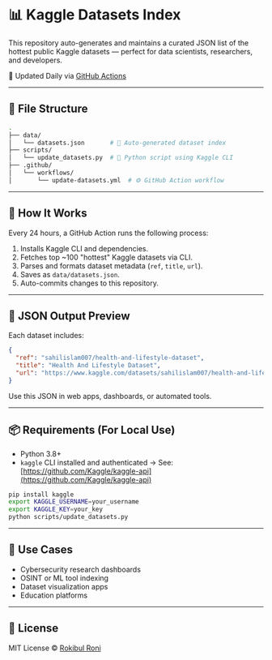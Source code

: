 # 📊 Kaggle Datasets Index

This repository auto-generates and maintains a curated JSON list of the hottest public Kaggle datasets — perfect for data scientists, researchers, and developers.

🔄 Updated Daily via [GitHub Actions](https://github.com/rokibulroni/kaggle-datasets-index/actions)

---

## 📁 File Structure

```bash
.
├── data/
│   └── datasets.json       # 🧠 Auto-generated dataset index
├── scripts/
│   └── update_datasets.py  # 🔁 Python script using Kaggle CLI
├── .github/
│   └── workflows/
│       └── update-datasets.yml  # ⚙️ GitHub Action workflow
````

---

## 🔧 How It Works

Every 24 hours, a GitHub Action runs the following process:

1. Installs Kaggle CLI and dependencies.
2. Fetches top \~100 "hottest" Kaggle datasets via CLI.
3. Parses and formats dataset metadata (`ref`, `title`, `url`).
4. Saves as `data/datasets.json`.
5. Auto-commits changes to this repository.

---

## 🔗 JSON Output Preview

Each dataset includes:

```json
{
  "ref": "sahilislam007/health-and-lifestyle-dataset",
  "title": "Health And Lifestyle Dataset",
  "url": "https://www.kaggle.com/datasets/sahilislam007/health-and-lifestyle-dataset"
}
```

Use this JSON in web apps, dashboards, or automated tools.

---

## 📦 Requirements (For Local Use)

* Python 3.8+
* `kaggle` CLI installed and authenticated
  → See: [https://github.com/Kaggle/kaggle-api](https://github.com/Kaggle/kaggle-api)

```bash
pip install kaggle
export KAGGLE_USERNAME=your_username
export KAGGLE_KEY=your_key
python scripts/update_datasets.py
```

---

## 🧠 Use Cases

* Cybersecurity research dashboards
* OSINT or ML tool indexing
* Dataset visualization apps
* Education platforms

---

## 🔐 License

MIT License © [Rokibul Roni](https://rokibulroni.com)




